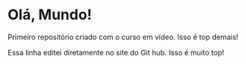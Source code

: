 # Olá, Mundo!
Primeiro repositório criado com o curso em vídeo.
Isso é top demais!


Essa linha editei diretamente no site do Git hub. Isso é muito top!
